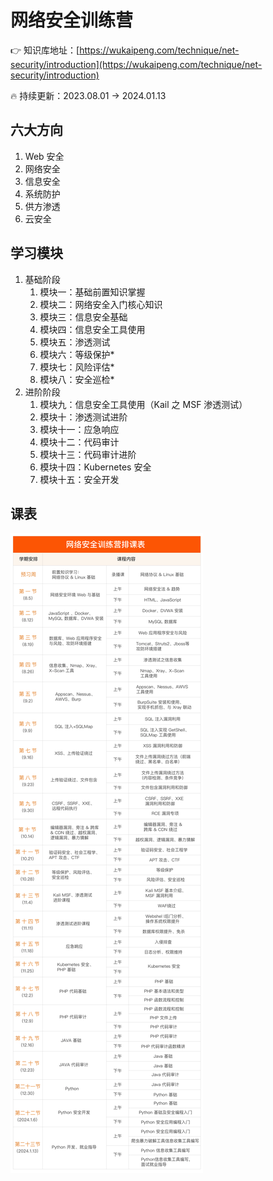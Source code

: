 # 网络安全训练营

👉 知识库地址：[https://wukaipeng.com/technique/net-security/introduction](https://wukaipeng.com/technique/net-security/introduction)

🔥 持续更新：2023.08.01 → 2024.01.13

## 六大方向

1. Web 安全
2. 网络安全
3. 信息安全
4. 系统防护
5. 供方渗透
6. 云安全


## 学习模块

1. 基础阶段
   1. 模块一：基础前置知识掌握
   2. 模块二：网络安全入门核心知识
   3. 模块三：信息安全基础
   4. 模块四：信息安全工具使用
   5. 模块五：渗透测试
   6. 模块六：等级保护*
   7. 模块七：风险评估*
   8. 模块八：安全巡检*
2. 进阶阶段
   1. 模块九：信息安全工具使用（Kail 之 MSF 渗透测试）
   2. 模块十：渗透测试进阶
   3. 模块十一：应急响应
   4. 模块十二：代码审计
   5. 模块十三：代码审计进阶
   6. 模块十四：Kubernetes 安全
   7. 模块十五：安全开发

## 课表
![](./网络安全训练营排课表.jpg)